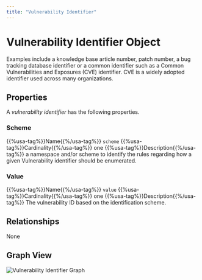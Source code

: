 ```yaml
---
title: "Vulnerability Identifier"
---
```


# Vulnerability Identifier Object

Examples include a knowledge base article number, patch number, a bug tracking database identifier or a common identifier such as a Common Vulnerabilities and Exposures (CVE) identifier. CVE is a widely adopted identifier used across many organizations.

## Properties

A *vulnerability identifier* has the following properties.

### Scheme

{{%usa-tag%}}Name{{%/usa-tag%}} `scheme`
{{%usa-tag%}}Cardinality{{%/usa-tag%}} one
{{%usa-tag%}}Description{{%/usa-tag%}} a namespace and/or scheme to identify the rules regarding how a given Vulnerability identifier should be enumerated.

### Value

{{%usa-tag%}}Name{{%/usa-tag%}} `value`
{{%usa-tag%}}Cardinality{{%/usa-tag%}} one
{{%usa-tag%}}Description{{%/usa-tag%}} The vulnerability ID based on the identification scheme.

## Relationships

None

## Graph View

![Vulnerability Identifier Graph](/figures/graphsnippets/VulnerabilityIdentifierSnippet.png "Vulnerability Identifier Graph")